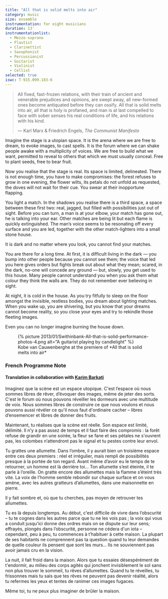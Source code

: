 ```yaml
---
title: "All that is solid melts into air"
category: music
size: ensemble
instrumentation: for eight musicians
duration: 13'
instrumentationlist:
  - Mezzo-soprano
  - Flautist
  - Clarinettist
  - Saxophonist
  - Percussionist
  - Guitarist
  - Violinist
  - Cellist
selected: true
iswc: T-915.099.183-6
---
```

> All fixed, fast-frozen relations, with their train of ancient and venerable prejudices and opinions, are swept away, all new-formed ones become antiquated before they can ossify. All that is solid melts into air, all that is holy is profaned, and man is at last compelled to face with sober senses his real conditions of life, and his relations with his kind.
>
> — Karl Marx & Friedrich Engels, *The Communist Manifesto*

Imagine the stage is a utopian space. It is the arena where we are free to dream, to evoke images, to cast spells. It is the forum where we can shake people awake with a multiplicity of voices. We are free to build what we want, permitted to reveal to others that which we must usually conceal. Free to plant seeds, free to bear fruit.

Now you realise that the stage is real. Its space is limited, delineated. There is not enough time, you have to make compromises: the forest refuses to grow in one evening, the flower wilts, its petals do not unfold as requested, the doves will not wait for their cue. You swear at their inopportune flapping.

You light a match. In the shadows you realise there is a third space, a space between these first two: real, jagged, but filled with possibilities just out of sight. Before you can turn, a man is at your elbow, your match has gone out, he is talking into your ear. Other matches are being lit but each flame is quickly extinguished. The man’s voice seems to be resonating off every surface and you are led, together with the other match-lighters into a small stone house.

It is dark and no matter where you look, you cannot find your matches.

You are there for a long time. At first, it is difficult living in the dark — you bump into other people because you cannot see them; the voice that led you here gives orders but fights break out about what they mean; scared, in the dark, no-one will concede any ground — but, slowly, you get used to this house. Many people cannot understand you when you ask them what colour they think the walls are. They do not remember ever believing in sight.

At night, it is cold in the house. As you try fitfully to sleep on the floor amongst the invisible, restless bodies, you dream about lighting matches. When you wake up, you are shivering, but you know that your dreams cannot become reality, so you close your eyes and try to rekindle those fleeting images.

Even you can no longer imagine burning the house down.

<figure>
{% picture 2013/01/Swithinbank-All-that-is-solid-performance-photos-4.png alt="A guitarist playing by candlelight" %}
<figcaption markdown="1">
Kobe van Cauwenberghe at the premiere of *All that is solid melts into air*
</figcaption>
</figure>

### French Programme Note

#### Translation in collaboration with [Karim Barkati](http://karim.barkati.online.fr/)

Imaginez que la scène est un espace utopique. C'est l’espace où nous sommes libres de rêver, d’évoquer des images, même de jeter des sorts. C'est le forum où nous pouvons réveiller les dormeurs avec une multitude de voix. Nous sommes libres de construire ce que nous voulons et nous pouvons aussi révéler ce qu'il nous faut d'ordinaire cacher – libres d’ensemencer et libres de donner des fruits.

Maintenant, tu réalises que la scène est réelle. Son espace est limité, délimité. Il n’y a pas assez de temps et il faut faire des compromis : la forêt refuse de grandir en une soirée, la fleur se fane et ses pétales ne s'ouvrent pas, les colombes n’attendront pas le signal et tu pestes contre leur envol.

Tu grattes une allumette. Dans l’ombre, il y aurait bien un troisième espace entre ces deux premiers : réel et irrégulier, mais rempli de possibilités presque à la portée de ton regard. Avant même d’avoir eu le temps de te retourner, un homme est là derrière toi... Ton allumette s’est éteinte, il te parle à l’oreille. On gratte encore des allumettes mais la flamme s’éteint très vite. La voix de l’homme semble rebondir sur chaque surface et on vous amène, avec les autres gratteurs d’allumettes, dans une maisonnette en pierre.

Il y fait sombre et, où que tu cherches, pas moyen de retrouver tes allumettes.

Tu es là depuis longtemps. Au début, c'est difficile de vivre dans l’obscurité – tu te cognes dans les autres parce que tu ne les vois pas ; la voix qui vous a conduit jusqu’ici donne des ordres mais on se dispute sur leur sens; effrayés, plongés dans l’obscurité, personne ne cédera d'un iota – cependant, peu à peu, tu commences à t’habituer à cette maison. La plupart de ses habitants ne comprennent pas ta question quand tu leur demandes de quelle couleur ils pensent que sont les murs... Ils ne souviennent pas avoir jamais cru en la vision.

La nuit, il fait froid dans la maison. Alors que tu essaies désespérément de t'endormir, au milieu des corps agités qui jonchent invisiblement le sol sans non plus trouver le sommeil, tu rêves d’allumettes. Quand tu te réveilles, tu frissonnes mais tu sais que tes rêves ne peuvent pas devenir réalité, alors tu refermes les yeux et tentes de ranimer ces images fugaces.

Même toi, tu ne peux plus imaginer de brûler la maison.
